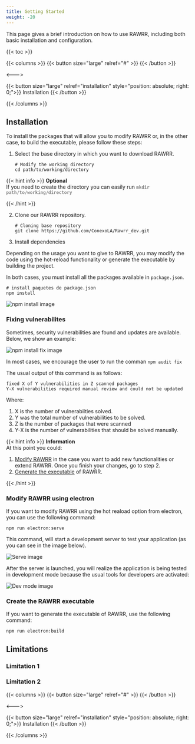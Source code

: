 ```yaml
---
title: Getting Started
weight: -20
---
```


This page gives a brief introduction on how to use RAWRR, including both basic installation and configuration.

<!--more-->

{{< toc >}}

{{< columns >}}
{{< button size="large" relref="#" >}}<i class="arrow left"></i> {{< /button >}}

<--->

{{< button size="large" relref="installation" style="position: absolute; right: 0;">}} Installation <i class="arrow right"></i>{{< /button >}}

{{< /columns >}}

## Installation

To install the packages that will allow you to modify RAWRR or, in the other case, to build the executable, please follow these steps:

1. Select the base directory in which you want to download RAWRR.
   
   ```Shell
   # Modify the working directory
   cd path/to/working/directory
   ```

{{< hint info >}}
**Optional**\
If you need to create the directory you can easily run <span style="color:grey">**`mkdir path/to/working/directory`**</span>

{{< /hint >}}

2. Clone our RAWRR repository.

   ```Shell
   # Cloning base repository
   git clone https://github.com/ConexoLA/Rawrr_dev.git
   ```

3. Install dependencies

Depending on the usage you want to give to RAWRR, you may modify the code using the hot-reload functionality or generate the executable by building the project. 

In both cases, you must install all the packages available in `package.json`.

   ```Shell
   # install paquetes de package.json
   npm install
   ```

![npm install image](/images/npm_install.png)

### Fixing vulnerabilites

Sometimes, security vulnerabilities are found and updates are available. Below, we show an example:

![npm install fix image](/images/npm_install_fix.png)

In most cases, we encourage the user to run the comman `npm audit fix`

The usual output of this command is as follows:

   ```Shell 
   fixed X of Y vulnerabilities in Z scanned packages
   Y-X vulnerabilities required manual review and could not be updated
   ``` 

Where:

1. X is the number of vulnerabilties solved.
2. Y was the total number of vulnerabilities to be solved.
3. Z is the number of packages that were scanned
4. Y-X is the number of vulnerabilities that should be solved manually.

{{< hint info >}}
**Information**\
At this point you could: 

1. [Modify RAWRR](#modify-rawrr-using-electron) in the case you want to add new functionalities or extend RAWRR. Once you finish your changes, go to step 2.
2. [Generate the executable](#create-the-rawrr-executable) of RAWRR.

{{< /hint >}}

### Modify RAWRR using electron

If you want to modify RAWRR using the hot reaload option from electron, you can use the following command:

```Shell
npm run electron:serve
```

This command, will start a development server to test your application (as you can see in the image below).

![Serve image](/images/serve.png)

After the server is launched, you will realize the application is being tested in development mode because the usual tools for developers are activated:

![Dev mode image](/images/dev_mode.JPG)

### Create the RAWRR executable

If you want to generate the executable of RAWRR, use the following command:

```Shell
npm run electron:build
```

## Limitations

### Limitation 1

### Limitation 2

{{< columns >}}
{{< button size="large" relref="#" >}}<i class="arrow left"></i> {{< /button >}}

<--->

{{< button size="large" relref="installation" style="position: absolute; right: 0;">}} Installation <i class="arrow right"></i>{{< /button >}}

{{< /columns >}}
